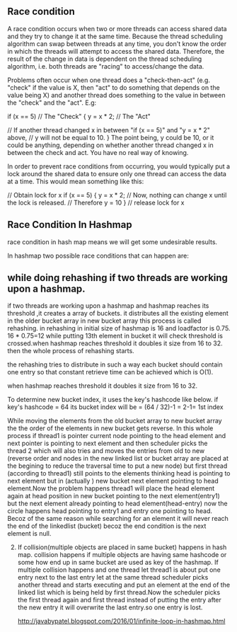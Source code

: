 Race condition
-----------------

A race condition occurs when two or more threads can access shared data and they try to change it at the same time. Because the thread scheduling algorithm can swap between threads at any time, you don't know the order in which the threads will attempt to access the shared data. Therefore, the result of the change in data is dependent on the thread scheduling algorithm, i.e. both threads are "racing" to access/change the data.

Problems often occur when one thread does a "check-then-act" (e.g. "check" if the value is X, then "act" to do something that depends on the value being X) and another thread does something to the value in between the "check" and the "act". E.g:

if (x == 5) // The "Check"
{
   y = x * 2; // The "Act"

   // If another thread changed x in between "if (x == 5)" and "y = x * 2" above,
   // y will not be equal to 10.
}
The point being, y could be 10, or it could be anything, depending on whether another thread changed x in between the check and act. You have no real way of knowing.

In order to prevent race conditions from occurring, you would typically put a lock around the shared data to ensure only one thread can access the data at a time. This would mean something like this:

// Obtain lock for x
if (x == 5)
{
   y = x * 2; // Now, nothing can change x until the lock is released. 
              // Therefore y = 10
}
// release lock for x


Race Condition In Hashmap
--------------------------
race condition in hash map means we will get some undesirable results.

In hashmap two possible race conditions that can happen are:

while doing rehashing if two threads are working upon a hashmap.
---------------------------------------------------------------
if two threads are working upon a hashmap and hashmap reaches its threshold ,it creates a array of buckets.
it distributes all the existing element in the older bucket array in new bucket array this process is called rehashing.
in rehashing in initial size of hashmap is 16 and loadfactor is 0.75.
16 * 0.75=12  while putting 13th element in bucket it will check threshold is crossed.when hashmap reaches threshold it doubles it size from 16 to 32. then the whole process of rehashing starts.

the rehashing tries to distribute in such  a way each bucket should contain one entry so that constant retrieve time can be achieved which is O(1).

when hashmap reaches threshold it doubles it size from 16 to 32.


To determine new bucket index, it uses the key's hashcode like below.
              if key's hashcode = 64
              its bucket index will be = (64 / 32)-1 = 2-1= 1st index  
              
While moving the elements from the old bucket array to new bucket array the the order of the elements in new bucket gets 
reverse. In this whole process if thread1 is pointer current node pointing  to the head element and next pointer is pointing to next element and then scheduler picks the                
thread 2 which will also tries and moves the entries from old to new (reverse order  and nodes in the new linked list or bucket array are placed at the begining to reduce the traversal time to put a new node) but first thread (according to thread1) still points to the elements thinking head is pointing to next element but in (actually ) new bucket next element pointing to head element.Now the problem happens thread1 will place the head element  again at head position in new bucket pointing to the next element(entry1) but the next element already pointing to head element(head-entry) now the circle happens head pointing to entry1 and entry one pointing to head. Becoz of the same reason while searching for an element it will never reach the end of the linkedlist (bucket) becoz the end condition is the next element is null.


2) If collision(multiple objects are placed in same bucket) happens in hash map. 
   collision happens if multiple objects are having same hashcode or some how end up in same bucket are used as key of the hashmap.
   If multiple collision happens and one thread let thread1 is about put one entry next to the last entry let at the same thread scheduler picks another thread and starts executing and put an element at the end of the linked list which is being held by first thread.Now the scheduler picks the first thread again and first thread instead of putting the entry after the new entry it will overwrite the last entry.so one entry is lost.
   
   
   http://javabypatel.blogspot.com/2016/01/infinite-loop-in-hashmap.html







